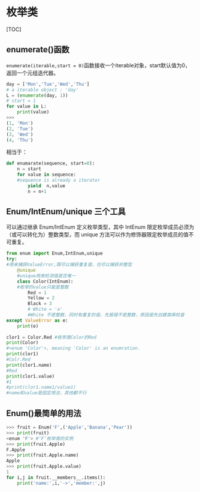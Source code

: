 # 枚举类

[TOC]

## enumerate()函数

`enumerate(iterable,start = 0)`函数接收一个iterable对象，start默认值为0，返回一个元组迭代器。

```python
day = ['Mon','Tue','Wed','Thu']
# a iterable object : 'day'
L = (enumerate(day, 1)) 
# start = 1
for value in L:
	print(value)
>>>
(1, 'Mon')
(2, 'Tue')
(3, 'Wed')
(4, 'Thu')
```

相当于：

```python
def enumarate(sequence, start=0):
    n = start
    for value in sequence: 
    #sequence is already a iterator
        yield  n,value
        n = n+1
```

## Enum/IntEnum/unique 三个工具

可以通过继承 Enum/IntEnum 定义枚举类型，其中 IntEnum 限定枚举成员必须为（或可以转化为）整数类型，而 unique 方法可以作为修饰器限定枚举成员的值不可重复。

```python
from enum import Enum,IntEnum,unique
try:
#用来捕获ValueError,既可以捕获重复值，也可以捕获非整型
	@unique
	#unique用来检测值是否唯一
	class Color(IntEnum):
	#枚举的value只能是整数
		Red = 1
		Yellow = 2
		Black = 3
		# White = 'a'
		#White 不是整数，同时有重复的值，先报错不是整数，原因是先创建类再检查
except ValueError as e:
	print(e)
	
clor1 = Color.Red #枚举类Color的Red
print(Color)
#<enum 'Color'>, meaning 'Color' is an enumration.
print(clor1)
#Colr.Red
print(clor1.name)
#Red
print(clor1.value)
#1
#print(clor1.name1/value1)
#name和value是固定用法，其他都不行 
```
## Enum()最简单的用法

```python
>>> fruit = Enum('F',('Apple','Banana','Pear'))
>>> print(fruit)
<enum 'F'> #‘F’枚举类的实例
>>> print(fruit.Apple)
F.Apple
>>> print(fruit.Apple.name)
Apple
>>> print(fruit.Apple.value)
1
for i,j in fruit.__members__.items():
	print('name:',i,'->','member:',j)
```

